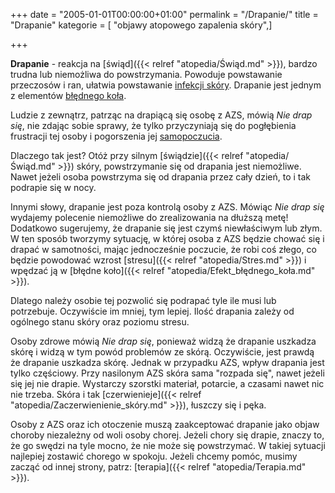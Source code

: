 +++
date = "2005-01-01T00:00:00+01:00"
permalink = "/Drapanie/"
title = "Drapanie"
kategorie = [ "objawy atopowego zapalenia skóry",]

+++

**Drapanie** - reakcja na [świąd]({{< relref "atopedia/Świąd.md" >}}), bardzo
trudna lub niemożliwa do powstrzymania. Powoduje powstawanie przeczosów i ran,
ułatwia powstawanie [infekcji skóry](/atopedia/Infekcja_skóry). Drapanie jest
jednym z elementów [błędnego koła](/atopedia/Efekt_błędnego_koła).

Ludzie z zewnątrz, patrząc na drapiącą się osobę z AZS, mówią *Nie drap się*,
nie zdając sobie sprawy, że tylko przyczyniają się do pogłębienia frustracji tej
osoby i pogorszenia jej [samopoczucia](/atopedia/Poprawa_samopoczucia).

Dlaczego tak jest? Otóż przy silnym [świądzie]({{< relref "atopedia/Świąd.md" >}}) skóry, powstrzymanie się od drapania jest niemożliwe. Nawet jeżeli osoba powstrzyma się od drapania przez cały dzień, to i tak podrapie się w nocy.

Innymi słowy, drapanie jest poza kontrolą osoby z AZS. Mówiąc *Nie drap się* wydajemy polecenie niemożliwe do zrealizowania na dłuższą metę! Dodatkowo sugerujemy, że drapanie się jest czymś niewłaściwym lub złym. W ten sposób tworzymy sytuację, w której osoba z AZS będzie chować się i drapać w samotności, mając jednocześnie poczucie, że robi coś złego, co będzie powodować wzrost [stresu]({{< relref "atopedia/Stres.md" >}}) i wpędzać ją w [błędne koło]({{< relref "atopedia/Efekt_błędnego_koła.md" >}}).

Dlatego należy osobie tej pozwolić się podrapać tyle ile musi lub potrzebuje. Oczywiście im mniej, tym lepiej. Ilość drapania zależy od ogólnego stanu skóry oraz poziomu stresu.

Osoby zdrowe mówią *Nie drap się*, ponieważ widzą że drapanie uszkadza skórę i widzą w tym powód problemów ze skórą. Oczywiście, jest prawdą że drapanie uszkadza skórę. Jednak w przypadku AZS, wpływ drapania jest tylko częściowy. Przy nasilonym AZS skóra sama "rozpada się", nawet jeżeli się jej nie drapie. Wystarczy szorstki materiał, potarcie, a czasami nawet nic nie trzeba. Skóra i tak [czerwienieje]({{< relref "atopedia/Zaczerwienienie_skóry.md" >}}), łuszczy się i pęka.

Osoby z AZS oraz ich otoczenie muszą zaakceptować drapanie jako objaw choroby niezależny od woli osoby chorej. Jeżeli chory się drapie, znaczy to, że go swędzi na tyle mocno, że nie może się powstrzymać. W takiej sytuacji najlepiej zostawić chorego w spokoju. Jeżeli chcemy pomóc, musimy zacząć od innej strony, patrz: [terapia]({{< relref "atopedia/Terapia.md" >}}).
